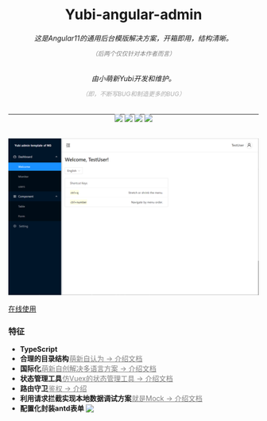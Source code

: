 <h1 style="text-align: center"> Yubi-angular-admin </h1>
<h6 style="text-align: center"> 这是Angular11的通用后台模版解决方案，开箱即用，结构清晰。
  <p style="color: grey; font-size: 12px">（后两个仅仅针对本作者而言）<p> 
</h6>
<h6 style="text-align: center">由小萌新Yubi开发和维护。
  <p style="color: #ababab; font-size: 12px">（即，不断写BUG和制造更多的BUG）<p> 
</h6>

---
<div style="text-align: center;margin:-15px 0 30px 0">
  <span>
    <img src="https://img.shields.io/badge/@angular/cli-11.0.2-green.svg">
  </span>
  <span>
    <img src="https://img.shields.io/badge/typescript-4.0.2-green.svg">
  </span>
  <span>
    <img src="https://img.shields.io/badge/tslint-6.1.0-green.svg">
  </span>
  <span>
    <img src="https://img.shields.io/badge/ng zorro antd-10.2.1-green.svg">
  </span>
</div>

![image](./docs/main.png)

[在线使用](https://yubi233.gitee.io/yubi-angular-admin)

### 特征
- **TypeScript**
- **合理的目录结构** <a style="color: grey; font-size: 14px;margin: 5px 0 0 -3px" href="./docs/"> 萌新自认为  → 介绍文档 </a>
- **国际化**<a style="color: grey; font-size: 14px;margin: 5px 0 0 -3px"  href="./docs/"> 萌新自创解决多语言方案  → 介绍文档</a>
- **状态管理工具**<a style="color: grey; font-size: 14px;margin: 5px 0 0 -3px"  href="./docs/"> 仿Vuex的状态管理工具  → 介绍文档</a>
- **路由守卫**<a style="color: grey; font-size: 14px;margin: 5px 0 0 -3px"  href="./docs/"> 鉴权  → 介绍</a>
- **利用请求拦截实现本地数据调试方案**<a style="color: grey; font-size: 14px;margin: 5px 0 0 -3px"  href="./docs/"> 就是Mock  → 介绍文档</a>
- **配置化封装antd表单**     <img style="margin-bottom: -3px" src="https://img.shields.io/badge/目前进度-等待重构-orange.svg"/>


